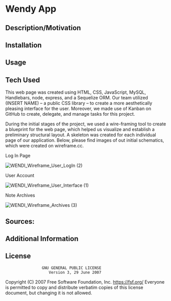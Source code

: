 # Wendy App

## Description/Motivation

## Installation

## Usage

## Tech Used

This web page was created using HTML, CSS, JavaScript, MySQL, Handlebars, node, express, and a Sequelize ORM. Our team utilized (INSERT NAME) – a public CSS library – to create a more aesthetically pleasing interface for the user. Moreover, we made use of Kanban on GitHub to create, delegate, and manage tasks for this project.

During the initial stages of the project, we used a wire-framing tool to create a blueprint for the web page, which helped us visualize and establish a preliminary structural layout. A skeleton was created for each individual page of our application. Below, please find images of out initial schematics, which were created on wireframe.cc.

Log In Page

![WENDI_Wireframe_User_LogIn (2)](https://user-images.githubusercontent.com/71603259/104819229-1cb50d00-57fa-11eb-8fcb-ae5acb2420d1.GIF)

User Account

![WENDI_Wireframe_User_Interface (1)](https://user-images.githubusercontent.com/71603259/104819241-38201800-57fa-11eb-9520-da7414b9e01a.GIF)

Note Archives

![WENDI_Wireframe_Archives (3)](https://user-images.githubusercontent.com/71603259/104819250-44a47080-57fa-11eb-81fe-6905ade37015.GIF)

## Sources:


## Additional Information


## License
                    GNU GENERAL PUBLIC LICENSE
                       Version 3, 29 June 2007

 Copyright (C) 2007 Free Software Foundation, Inc. <https://fsf.org/>
 Everyone is permitted to copy and distribute verbatim copies
 of this license document, but changing it is not allowed.

